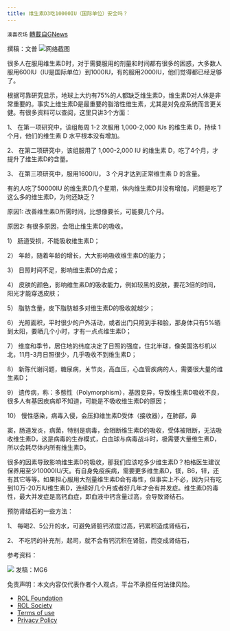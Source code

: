 ```yaml
---
title: 维生素D3吃10000IU（国际单位）安全吗？
---
```

`澳喜农场` [轉載自GNews](https://gnews.org/zh-hans/1969752/)

撰稿：文普
![](https://assets.gnews.org/wp-content/uploads/2022/02/3CD668EF-F282-41E6-95E9-A5608E3DE7E1.jpeg)网络截图


很多人在服用维生素D时，对于需要服用的剂量和时间都有很多的困惑，大多数人服用600IU（IU是国际单位）到1000IU，有的服用2000IU，他们觉得都已经足够了。

根据可靠研究显示，地球上大约有75%的人都缺乏维生素D，维生素D对人体是非常重要的。事实上维生素D是最重要的脂溶性维生素，尤其是对免疫系统而言更关健。有很多资料可以查阅，这里只讲3个方面：

1、 在第一项研究中，该组每周 1-2 次服用 1,000-2,000 IUs 的维生素 D，持续 1 个月，他们的维生素 D 水平根本没有增加。

2、 在第二项研究中，该组服用了 1,000-2,000 IU 的维生素 D，吃了4个月，才提升了维生素D的含量。

3、 在第三项研究中，服用1600IU， 3 个月才达到正常维生素 D 的含量。

有的人吃了50000IU 的维生素D几个星期，体内维生素D并没有增加，问题是吃了这么多的维生素D，为何还缺乏？

原因1: 改善维生素D所需时间，比想像要长，可能要几个月。

原因2: 有很多原因，会阻止维生素D的吸收。

1） 肠道受损，不能吸收维生素D；

2） 年龄，随着年龄的增长，大大影响吸收维生素D的能力；

3） 日照时间不足，影响维生素D的合成；

4） 皮肤的颜色，影响维生素D的吸收能力，例如较黑的皮肤，要花3倍的时间，阳光才能穿透皮肤；

5） 脂肪含量，皮下脂肪越多对维生素D的吸收就越少；

6） 光照面积，平时很少的户外活动，或者出门只照到手和脸，那身体只有5%晒到太阳，要晒几个小时，才有一点点维生素D；

7） 维度和季节，居住地的纬度决定了日照的强度，住北半球，像美国洛杉机以北，11月-3月日照很少，几乎吸收不到维生素D；

8） 新陈代谢问题，糖尿病，关节炎，高血压，心血管疾病的人，需要很大量的维生素D；

9） 遗传病，称：多態性（Polymorphism），基因变异，导致维生素D吸收不良，很多人有基因疾病却不知道，可能是不吸收维生素D的原因；

10） 慢性感染，病毒入侵，会压抑维生素D受体（接收器），在肺部，鼻

窦，肠道发炎，病菌，特别是病毒，会阻断维生素D的吸收，受体被阻断，无法吸收维生素D，这是病毒的生存模式，白血球与病毒战斗时，极需要大量维生素D，所以会耗尽体内所有维生素D。

很多的因素导致影响维生素D的吸收，那我们应该吃多少维生素D？柏格医生建议保养用至少10000IU/天。有自身免疫疾病，需要更多维生素D，镁，B6，锌，还有其它等等。如果担心服用大剂量维生素D会有毒性，但事实上不必，因为只有吃到10万-20万IU维生素D，连续好几个月或者好几年才会有并发症。维生素D的毒性，最大并发症是高钙血症，即血液中钙含量过高，会导致肾结石。

预防肾结石的一些方法：

1、 每喝2、5公升的水，可避免肾脏钙浓度过高，钙累积造成肾结石，

2、 不吃钙的补充剂，起司，就不会有钙沉积在肾脏，而变成肾结石，

参考资料：




![](https://assets.gnews.org/wp-content/uploads/2022/02/澳喜图标2-1.jpg)
发稿：MG6

 

免责声明：本文内容仅代表作者个人观点，平台不承担任何法律风险。

- [ROL Foundation](https://rolfoundation.org/)
- [ROL Society](https://rolsociety.org/)
- [Terms of use](https://gnews.org/terms-of-use-3/)
- [Privacy Policy](https://gnews.org/privacy-policy/)
